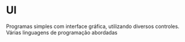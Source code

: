 # UI
Programas simples com interface gráfica, utilizando diversos controles. Várias linguagens de programação abordadas

